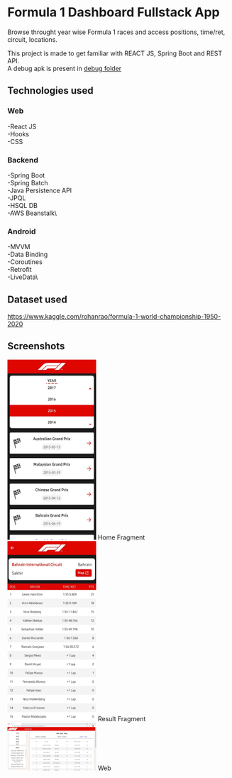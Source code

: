 # Formula 1 Dashboard Fullstack App

Browse throught year wise Formula 1 races and access positions, time/ret, circuit, locations.

This project is made to get familiar with REACT JS, Spring Boot and REST API.\
A debug apk is present in [debug folder](./android/app/build/outputs/apk/debug)

## Technologies used

### Web

-React JS\
-Hooks\
-CSS

### Backend

-Spring Boot\
-Spring Batch\
-Java Persistence API\
-JPQL\
-HSQL DB\
-AWS Beanstalk\

### Android

-MVVM\
-Data Binding\
-Coroutines\
-Retrofit\
-LiveData\

## Dataset used
https://www.kaggle.com/rohanrao/formula-1-world-championship-1950-2020

## Screenshots

<img src="https://github.com/sainisahil1/formula1-dashboard/blob/main/homefragment.jpeg" width="200" />
Home Fragment

<img src="https://github.com/sainisahil1/formula1-dashboard/blob/main/resultfragment.jpeg" width="200" />
Result Fragment

<img src="https://github.com/sainisahil1/formula1-dashboard/blob/main/web_ss.JPG" width="200" />
Web
